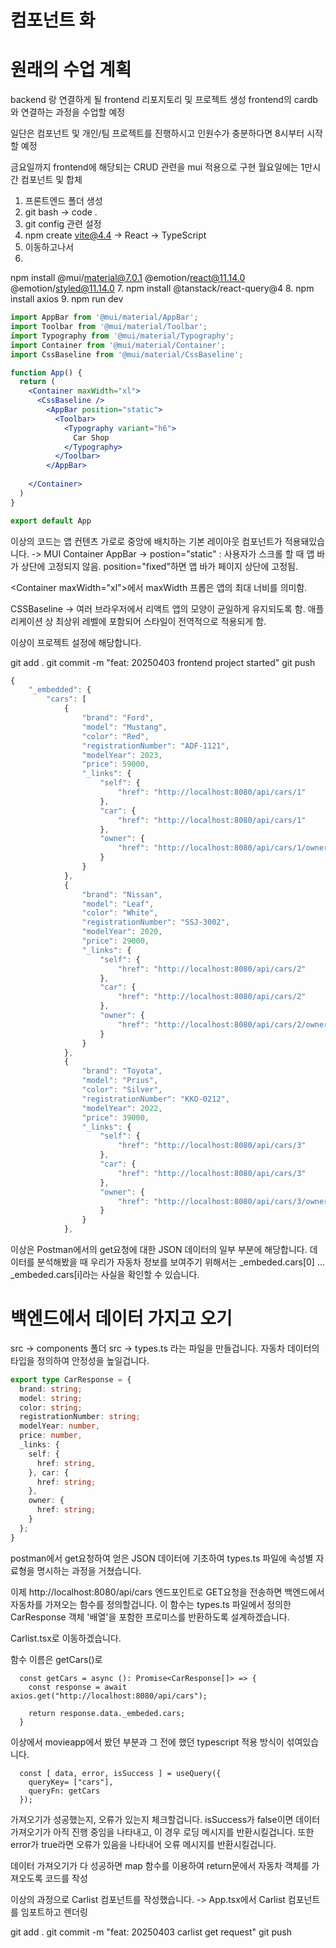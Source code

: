 # 컴포넌트 화

# 원래의 수업 계획
backend 랑 연결하게 될 frontend 리포지토리 및 프로젝트 생성
frontend의 cardb와 연결하는 과정을 수업할 예정

일단은 컴포넌트 및 개인/팀 프로젝트를 진행하시고
인원수가 충분하다면 8시부터 시작할 예정

금요일까지 frontend에 해당되는 CRUD 관련을 mui 적용으로 구현
월요일에는 1만시간 컴포넌트 및 합체

1. 프론트엔드 폴더 생성
2. git bash -> code .
3. git config 관련 설정
4. npm create vite@4.4 -> React -> TypeScript
5. 이동하고나서
6. 
npm install @mui/material@7.0.1 @emotion/react@11.14.0 @emotion/styled@11.14.0
7. npm install @tanstack/react-query@4
8. npm install axios
9. npm run dev

```jsx
import AppBar from '@mui/material/AppBar';
import Toolbar from '@mui/material/Toolbar';
import Typography from '@mui/material/Typography';
import Container from '@mui/material/Container';
import CssBaseline from '@mui/material/CssBaseline';

function App() {
  return (
    <Container maxWidth="xl">
      <CssBaseline />
        <AppBar position="static">
          <Toolbar>
            <Typography variant="h6">
              Car Shop
            </Typography>
          </Toolbar>
        </AppBar>
      
    </Container>
  )
}

export default App
```
이상의 코드는 앱 컨텐츠 가로로 중앙에 배치하는 기본 레이아웃 컴포넌트가 적용돼있습니다.
-> MUI Container
AppBar -> postion="static" : 사용자가 스크롤 할 때 앱 바가 상단에 고정되지 않음. position="fixed"하면 앱 바가 페이지 상단에 고정됨.

&lt;Container maxWidth="xl"&gt;에서 maxWidth 프롭은 앱의 최대 너비를 의미함.

CSSBaseline -> 여러 브라우저에서 리액트 앱의 모양이 균일하게 유지되도록 함. 애플리케이션 상 최상위 레벨에 포함되어 스타일이 전역적으로 적용되게 함.

이상이 프로젝트 설정에 해당합니다.

git add .
git commit -m "feat: 20250403 frontend project started"
git push

```jsx
{
    "_embedded": {
        "cars": [
            {
                "brand": "Ford",
                "model": "Mustang",
                "color": "Red",
                "registrationNumber": "ADF-1121",
                "modelYear": 2023,
                "price": 59000,
                "_links": {
                    "self": {
                        "href": "http://localhost:8080/api/cars/1"
                    },
                    "car": {
                        "href": "http://localhost:8080/api/cars/1"
                    },
                    "owner": {
                        "href": "http://localhost:8080/api/cars/1/owner"
                    }
                }
            },
            {
                "brand": "Nissan",
                "model": "Leaf",
                "color": "White",
                "registrationNumber": "SSJ-3002",
                "modelYear": 2020,
                "price": 29000,
                "_links": {
                    "self": {
                        "href": "http://localhost:8080/api/cars/2"
                    },
                    "car": {
                        "href": "http://localhost:8080/api/cars/2"
                    },
                    "owner": {
                        "href": "http://localhost:8080/api/cars/2/owner"
                    }
                }
            },
            {
                "brand": "Toyota",
                "model": "Prius",
                "color": "Silver",
                "registrationNumber": "KKO-0212",
                "modelYear": 2022,
                "price": 39000,
                "_links": {
                    "self": {
                        "href": "http://localhost:8080/api/cars/3"
                    },
                    "car": {
                        "href": "http://localhost:8080/api/cars/3"
                    },
                    "owner": {
                        "href": "http://localhost:8080/api/cars/3/owner"
                    }
                }
            },
```
이상은 Postman에서의 get요청에 대한 JSON 데이터의 일부 부분에 해당합니다.
데이터를 분석해봤을 때 우리가 자동차 정보를 보여주기 위해서는
_embeded.cars[0] ... _embeded.cars[i]라는 사실을 확인할 수 있습니다.

# 백엔드에서 데이터 가지고 오기

src -> components 폴더
src -> types.ts 라는 파일을 만들겁니다. 자동차 데이터의 타입을 정의하여 안정성을 높일겁니다.

```ts
export type CarResponse = {
  brand: string;
  model: string;
  color: string;
  registrationNumber: string;
  modelYear: number,
  price: number,
  _links: {
    self: {
      href: string,
    }, car: {
      href: string;
    },
    owner: {
      href: string;
    }
  };
} 
```
postman에서 get요청하여 얻은 JSON 데이터에 기초하여 types.ts 파일에 속성별 자료형을 명시하는 과정을 거쳤습니다.

이제 http://localhost:8080/api/cars 엔드포인트로 GET요청을 전송하면 백엔드에서 자동차를 가져오는 함수를 정의할겁니다.
이 함수는 types.ts 파일에서 정의한 CarResponse 객체 '배열'을 포함한 프로미스를 반환하도록 설계하겠습니다.

Carlist.tsx로 이동하겠습니다.

함수 이름은 getCars()로

```tsx
  const getCars = async (): Promise<CarResponse[]> => {
    const response = await axios.get("http://localhost:8080/api/cars");

    return response.data._embeded.cars;
  }
```
이상에서 movieapp에서 봤던 부분과 그 전에 했던 typescript 적용 방식이 섞여있습니다.

```tsx
  const [ data, error, isSuccess ] = useQuery({
    queryKey= ["cars"],
    queryFn: getCars
  });
```

가져오기가 성공했는지, 오류가 있는지 체크할겁니다. isSuccess가 false이면 데이터 가져오기가 아직 진행 중임을 나타내고, 이 경우 로딩 메시지를 반환시킬겁니다. 또한 error가 true라면 오류가 있음을 나타내어 오류 메시지를 반환시킬겁니다.

데이터 가져오기가 다 성공하면 map 함수를 이용하여 return문에서 자동차 객체를 가져오도록 코드를 작성

이상의 과정으로 Carlist 컴포넌트를 작성했습니다. -> App.tsx에서 Carlist 컴포넌트를 임포트하고 렌더링

git add .
git commit -m "feat: 20250403 carlist get request"
git push